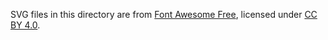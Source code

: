 SVG files in this directory are from
[Font Awesome Free](https://fontawesome.com/),
licensed under [CC BY 4.0](https://creativecommons.org/licenses/by/4.0/).

